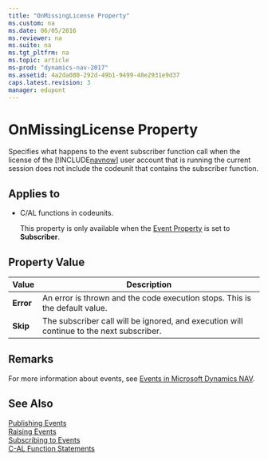 ```yaml
---
title: "OnMissingLicense Property"
ms.custom: na
ms.date: 06/05/2016
ms.reviewer: na
ms.suite: na
ms.tgt_pltfrm: na
ms.topic: article
ms-prod: "dynamics-nav-2017"
ms.assetid: 4a2da080-292d-49b1-9499-48e2931e9d37
caps.latest.revision: 3
manager: edupont
---
```

# OnMissingLicense Property
Specifies what happens to the event subscriber function call when the license of the [!INCLUDE[navnow](includes/navnow_md.md)] user account that is running the current session does not include the codeunit that contains the subscriber function.  
  
## Applies to  
  
-   C/AL functions in codeunits.  
  
     This property is only available when the [Event Property](Event-Property.md) is set to **Subscriber**.  
  
## Property Value  
  
|Value|Description|  
|-----------|-----------------|  
|**Error**|An error is thrown and the code execution stops. This is the default value.|  
|**Skip**|The subscriber call will be ignored, and execution will continue to the next subscriber.|  
  
## Remarks  
 For more information about events, see [Events in Microsoft Dynamics NAV](Events-in-Microsoft-Dynamics-NAV.md).  
  
## See Also  
 [Publishing Events](Publishing-Events.md)   
 [Raising Events](Raising-Events.md)   
 [Subscribing to Events](Subscribing-to-Events.md)   
 [C-AL Function Statements](C-AL-Function-Statements.md)